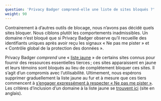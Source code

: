 ```yaml
---
question: 'Privacy Badger comprend-elle une liste de sites bloqués ?'
weight: 90
---
```


Contrairement à d’autres outils de blocage, nous n’avons pas décidé quels sites bloquer. Nous ciblons plutôt les comportements inadmissibles. Un domaine n’est bloqué que si Privacy Badger observe qu’il recueille des identifiants uniques après avoir reçu les signaux « Ne pas me pister » et « Contrôle global de la protection des données ».

Privacy Badger _comprend_ une « [liste jaune](https://github.com/EFForg/privacybadger/blob/master/src/data/pbconfig.json) » de certains sites connus pour fournir des ressources essentielles tierces ; ces sites apparaissent en jaune et leurs témoins sont bloqués au lieu de complètement bloquer ces sites. Il s’agit d’un compromis avec l’utilisabilité. Ultimement, nous espérons supprimer graduellement la liste jaune au fur et à mesure que ces tiers commencent à [s’engager expressément à respecter « Ne pas me pister »](https://www.eff.org/dnt-policy). Les critères d’inclusion d’un domaine à la liste jaune se [trouvent ici](https://github.com/EFForg/privacybadger/blob/master/doc/yellowlist-criteria.md) (site en anglais).
